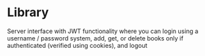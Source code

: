 # Library
Server interface with JWT functionality where you can login using a username / password system, add, get, or delete books only if
authenticated (verified using cookies), and logout
